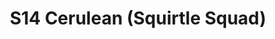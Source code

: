 ---
title: S14 Cerulean (Squirtle Squad)
permalink: "/teams/s14-cerulean"
members:
- Matt Nix - Captain
- Jim Connolly - QB
- Alonzo Mable
- Jared Lucas
- JC Chiuco
- Jerry DeHanis
- Ken Gaughan
- Kip Malcolm
- Lane Marshall
- Mike Bornmann
- Mike Weir
- Paul Guequierre
- Sean Boylan
teamid: 5092
name: S14 Cerulean
color: Squirtle Squad
division: ''
---